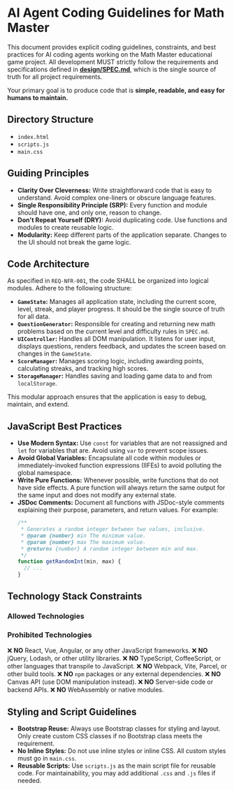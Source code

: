 # AI Agent Coding Guidelines for Math Master

This document provides explicit coding guidelines, constraints, and best practices for AI coding agents working on the Math Master educational game project. All development MUST strictly follow the requirements and specifications defined in **[design/SPEC.md](./design/SPEC.md)**, which is the single source of truth for all project requirements.

Your primary goal is to produce code that is **simple, readable, and easy for humans to maintain.**

## Directory Structure

- `index.html`
- `scripts.js`
- `main.css`

## Guiding Principles

- **Clarity Over Cleverness:** Write straightforward code that is easy to understand. Avoid complex one-liners or obscure language features.
- **Single Responsibility Principle (SRP):** Every function and module should have one, and only one, reason to change.
- **Don't Repeat Yourself (DRY):** Avoid duplicating code. Use functions and modules to create reusable logic.
- **Modularity:** Keep different parts of the application separate. Changes to the UI should not break the game logic.

## Code Architecture

As specified in `REQ-NFR-001`, the code SHALL be organized into logical modules. Adhere to the following structure:

- **`GameState`:** Manages all application state, including the current score, level, streak, and player progress. It should be the single source of truth for all data.
- **`QuestionGenerator`:** Responsible for creating and returning new math problems based on the current level and difficulty rules in `SPEC.md`.
- **`UIController`:** Handles all DOM manipulation. It listens for user input, displays questions, renders feedback, and updates the screen based on changes in the `GameState`.
- **`ScoreManager`:** Manages scoring logic, including awarding points, calculating streaks, and tracking high scores.
- **`StorageManager`:** Handles saving and loading game data to and from `localStorage`.

This modular approach ensures that the application is easy to debug, maintain, and extend.

## JavaScript Best Practices

- **Use Modern Syntax:** Use `const` for variables that are not reassigned and `let` for variables that are. Avoid using `var` to prevent scope issues.
- **Avoid Global Variables:** Encapsulate all code within modules or immediately-invoked function expressions (IIFEs) to avoid polluting the global namespace.
- **Write Pure Functions:** Whenever possible, write functions that do not have side effects. A pure function will always return the same output for the same input and does not modify any external state.
- **JSDoc Comments:** Document all functions with JSDoc-style comments explaining their purpose, parameters, and return values. For example:
  ```javascript
  /**
   * Generates a random integer between two values, inclusive.
   * @param {number} min The minimum value.
   * @param {number} max The maximum value.
   * @returns {number} A random integer between min and max.
   */
  function getRandomInt(min, max) {
    // ...
  }
  ```


## Technology Stack Constraints

### Allowed Technologies

### Prohibited Technologies

❌ **NO** React, Vue, Angular, or any other JavaScript frameworks.
❌ **NO** jQuery, Lodash, or other utility libraries.
❌ **NO** TypeScript, CoffeeScript, or other languages that transpile to JavaScript.
❌ **NO** Webpack, Vite, Parcel, or other build tools.
❌ **NO** `npm` packages or any external dependencies.
❌ **NO** Canvas API (use DOM manipulation instead).
❌ **NO** Server-side code or backend APIs.
❌ **NO** WebAssembly or native modules.

## Styling and Script Guidelines

- **Bootstrap Reuse:** Always use Bootstrap classes for styling and layout. Only create custom CSS classes if no Bootstrap class meets the requirement.
- **No Inline Styles:** Do not use inline styles or inline CSS. All custom styles must go in `main.css`.
- **Reusable Scripts:** Use `scripts.js` as the main script file for reusable code. For maintainability, you may add additional `.css` and `.js` files if needed.
